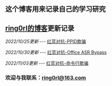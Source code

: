 ## 这个博客用来记录自己的学习研究



## [ring0rl的博客](https://ring0rl.github.io/)更新记录

*2022/10/25更新*  --- [红蓝对抗-PPID欺骗](https://ring0rl.github.io/posts/%E7%BA%A2%E8%93%9D%E5%AF%B9%E6%8A%97-PPID%E6%AC%BA%E9%AA%97/)

*2022/10/30更新* --- [红蓝对抗-Office ASR Bypass](https://ring0rl.github.io/posts/%E7%BA%A2%E8%93%9D%E5%AF%B9%E6%8A%97-office-ASR-Bypass/)

*2022/11/03更新* --- [红蓝对抗-命令行欺骗](https://ring0rl.github.io/posts/%E7%BA%A2%E8%93%9D%E5%AF%B9%E6%8A%97-%E5%91%BD%E4%BB%A4%E8%A1%8C%E6%AC%BA%E9%AA%97/)





### 欢迎与我联系：ring0rl@163.com

